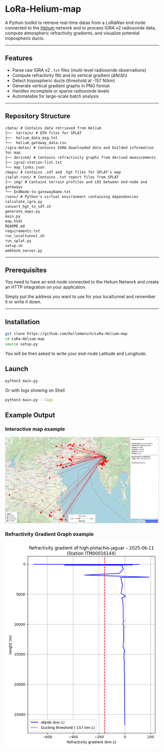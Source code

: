 # LoRa-Helium-map

A Python toolkit to retrieve real-time datas from a LoRaWan end-node connected to the [Helium](https://www.helium.com/) network and to process IGRA v2 radiosonde data, compute atmospheric refractivity gradients, and visualize potential tropospheric ducts.

---

## Features

-  Parse raw IGRA v2 `.txt` files (multi-level radiosonde observations)
-  Compute refractivity (N) and its vertical gradient (ΔN/Δh)
-  Detect tropospheric ducts (threshold at -157 N/km)
-  Generate vertical gradient graphs in PNG format
-  Handles incomplete or sparse radiosonde levels
-  Automatable for large-scale batch analysis

---

##  Repository Structure
```
/data/ # Contains data retrieved from Helium
├──  terrain/ # QTH files for SPLAT
├──  helium_data_msg.txt
└──  helium_gateway_data.csv
/igra-datas/ # Contains IGRA downloaded data and builded information for map
├── derived/ # Contains refractivity graphs from derived measurements
├── igra2-station-list.txt
└── map_links.json
/maps/ # Contains .sdf and .hgt files for SPLAT's map
/splat-runs/ # Contains .txt report files from SPLAT
├── img/ # Contains terrain profiles and LOS between end-node and gateways
└── EndNode-to-gatewayName.txt
/venv/ # Python's virtual environment containing dependencies
calculate_igra.py
convert_hgt_to_sdf.sh
generate_maps.py
main.py
map.html
README.md
requirements.txt
run_localtunnel.sh
run_splat.py
setup.sh
webhook_server.py
```

---

## Prerequisites

You need to have an end-node connected to the Helium Network and create an HTTP integration on your application.

Simply put the address you want to use for your localtunnel and remember it or write it down.

---

## Installation

``` bash
git clone https://github.com/Kellemensch/LoRa-Helium-map
cd LoRa-Helium-map
source setup.py
```

You will be then asked to write your end-node Latitude and Longitude.

## Launch

``` bash
python3 main.py
```
Or with logs showing on Shell
``` bash
python3 main.py --logs
```

## Example Output

### Interactive map example
![Map example](./examples/example_map.png)

### Refractivity Gradient Graph example
![Refractivity gradient](./examples/example_gradient.png)